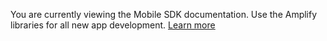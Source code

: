 <amplify-callout warning>

You are currently viewing the Mobile SDK documentation. Use the Amplify libraries for all new app development. [Learn more](~/lib/lib.md)

<inline-fragment platform="ios" src="~/sdk/fragments/sdk-api-ref/ios.md"></inline-fragment>

</amplify-callout>
